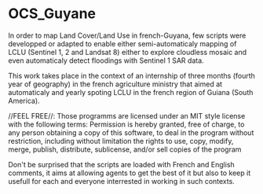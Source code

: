 # OCS_Guyane
In order to map Land Cover/Land Use in french-Guyana, few scripts were developped or adapted to enable either semi-automaticaly mapping of 
LCLU (Sentinel 1, 2 and Landsat 8) either to explore cloudless mosaic and even automaticaly detect floodings with Sentinel 1 SAR data.

This work takes place in the context of an internship of three months (fourth year of geography) in the french agriculture ministry that 
aimed at automaticaly and yearly spoting LCLU in the french region of Guiana (South America).

//FEEL FREE//:
Those programms are licensed under an MIT style license with the 
following terms:
Permission is hereby granted, free of charge, to any person obtaining a
copy of this software, to deal in the program without restriction, including without limitation
the rights to use, copy, modify, merge, publish, distribute, sublicense,
and/or sell copies of the program

Don't be surprised that the scripts are loaded with French and English comments, it aims at allowing agents to get the best of it but also 
to keep it usefull for each and everyone interrested in working in such contexts.
